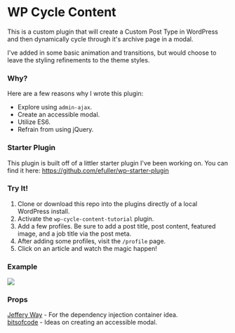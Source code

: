 # WP Cycle Content
This is a custom plugin that will create a Custom Post Type in WordPress and then dynamically cycle through it's
archive page in a modal.

I've added in some basic animation and transitions, but would choose to leave the styling refinements to the
theme styles.

### Why?
Here are a few reasons why I wrote this plugin:
- Explore using `admin-ajax`.
- Create an accessible modal.
- Utilize ES6.
- Refrain from using jQuery.

### Starter Plugin
This plugin is built off of a littler starter plugin I've been working on.
You can find it here: https://github.com/efuller/wp-starter-plugin

### Try It!
1. Clone or download this repo into the plugins directly of a local WordPress install.
2. Activate the `wp-cycle-content-tutorial` plugin.
3. Add a few profiles. Be sure to add a post title, post content, featured image, and a job title via the post meta.
4. After adding some profiles, visit the `/profile` page.
5. Click on an article and watch the magic happen!

### Example
![](wp-cycle-content.gif)

### Props
[Jeffery Way](https://laracasts.com/) - For the dependency injection container idea.  
[bitsofcode](https://bitsofco.de/accessible-modal-dialog/) - Ideas on creating an accessible modal.
